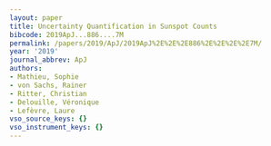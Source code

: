 ```yaml
---
layout: paper
title: Uncertainty Quantification in Sunspot Counts
bibcode: 2019ApJ...886....7M
permalink: /papers/2019/ApJ/2019ApJ%2E%2E%2E886%2E%2E%2E%2E7M/
year: '2019'
journal_abbrev: ApJ
authors:
- Mathieu, Sophie
- von Sachs, Rainer
- Ritter, Christian
- Delouille, Véronique
- Lefèvre, Laure
vso_source_keys: {}
vso_instrument_keys: {}
---
```

